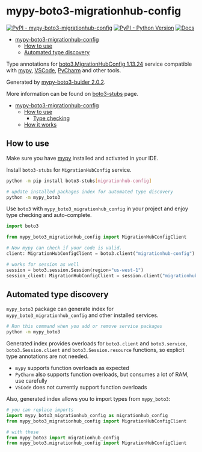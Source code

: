 # mypy-boto3-migrationhub-config

[![PyPI - mypy-boto3-migrationhub-config](https://img.shields.io/pypi/v/mypy-boto3-migrationhub-config.svg?color=blue)](https://pypi.org/project/mypy-boto3-migrationhub-config)
[![PyPI - Python Version](https://img.shields.io/pypi/pyversions/mypy-boto3-migrationhub-config.svg?color=blue)](https://pypi.org/project/mypy-boto3-migrationhub-config)
[![Docs](https://img.shields.io/readthedocs/mypy-boto3-builder.svg?color=blue)](https://mypy-boto3-builder.readthedocs.io/)

- [mypy-boto3-migrationhub-config](#mypy-boto3-migrationhub-config)
  - [How to use](#how-to-use)
  - [Automated type discovery](#automated-type-discovery)


Type annotations for
[boto3.MigrationHubConfig 1.13.24](https://boto3.amazonaws.com/v1/documentation/api/1.13.24/reference/services/migrationhub-config.html#MigrationHubConfig) service
compatible with [mypy](https://github.com/python/mypy), [VSCode](https://code.visualstudio.com/),
[PyCharm](https://www.jetbrains.com/pycharm/) and other tools.

Generated by [mypy-boto3-buider 2.0.2](https://github.com/vemel/mypy_boto3_builder).

More information can be found on [boto3-stubs](https://pypi.org/project/boto3-stubs/) page.

- [mypy-boto3-migrationhub-config](#mypy-boto3-migrationhub-config)
  - [How to use](#how-to-use)
    - [Type checking](#type-checking)
  - [How it works](#how-it-works)

## How to use

Make sure you have [mypy](https://github.com/python/mypy) installed and activated in your IDE.

Install `boto3-stubs` for `MigrationHubConfig` service.

```bash
python -m pip install boto3-stubs[migrationhub-config]

# update installed packages index for automated type discovery
python -m mypy_boto3
```

Use `boto3` with `mypy_boto3_migrationhub_config` in your project and enjoy type checking and auto-complete.

```python
import boto3

from mypy_boto3_migrationhub_config import MigrationHubConfigClient

# Now mypy can check if your code is valid.
client: MigrationHubConfigClient = boto3.client("migrationhub-config")

# works for session as well
session = boto3.session.Session(region="us-west-1")
session_client: MigrationHubConfigClient = session.client("migrationhub-config")

```

## Automated type discovery

`mypy_boto3` package can generate index for `mypy_boto3_migrationhub_config` and other installed services.

```bash
# Run this command when you add or remove service packages
python -m mypy_boto3
```

Generated index provides overloads for `boto3.client` and `boto3.service`,
`boto3.Session.client` and `boto3.Session.resource` functions,
so explicit type annotations are not needed.

- `mypy` supports function overloads as expected
- `PyCharm` also supports function overloads, but consumes a lot of RAM, use carefully
- `VSCode` does not currently support function overloads

Also, generated index allows you to import types from `mypy_boto3`:

```python
# you can replace imports
import mypy_boto3_migrationhub_config as migrationhub_config
from mypy_boto3_migrationhub_config import MigrationHubConfigClient

# with these
from mypy_boto3 import migrationhub_config
from mypy_boto3.migrationhub_config import MigrationHubConfigClient
```